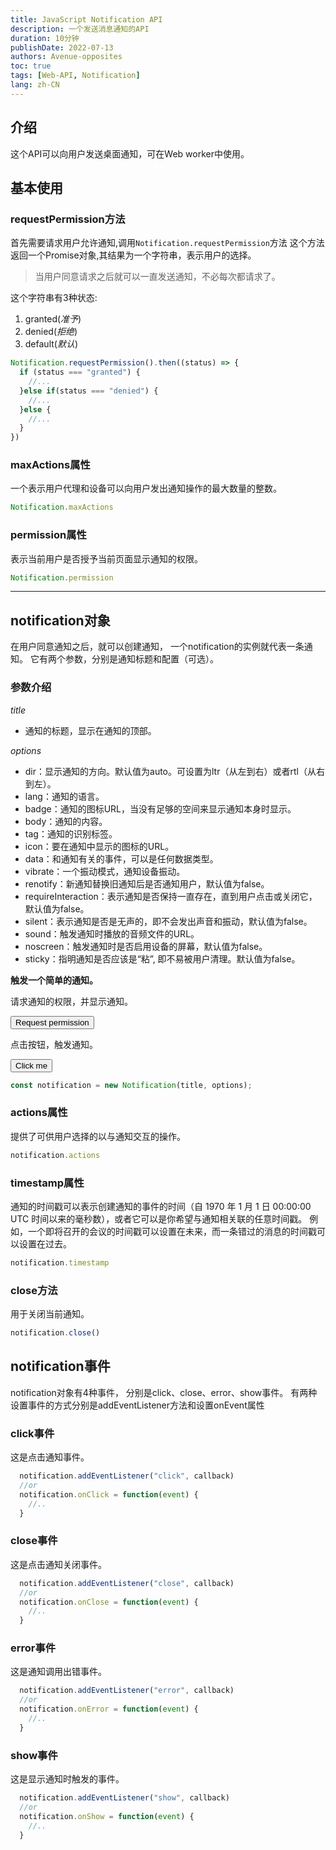 ```yaml
---
title: JavaScript Notification API
description: 一个发送消息通知的API
duration: 10分钟
publishDate: 2022-07-13
authors: Avenue-opposites
toc: true
tags: [Web-API, Notification]
lang: zh-CN
---
```


## 介绍

这个API可以向用户发送桌面通知，可在Web worker中使用。

## 基本使用

### requestPermission方法

首先需要请求用户允许通知,调用`Notification.requestPermission`方法
这个方法返回一个Promise对象,其结果为一个字符串，表示用户的选择。

> 当用户同意请求之后就可以一直发送通知，不必每次都请求了。

这个字符串有3种状态:
1. granted(*准予*)
2. denied(*拒绝*)
3. default(*默认*)

```js
Notification.requestPermission().then((status) => {
  if (status === "granted") {
    //...
  }else if(status === "denied") {
    //...
  }else {
    //...
  }
})
```

### maxActions属性

一个表示用户代理和设备可以向用户发出通知操作的最大数量的整数。

```js
Notification.maxActions
```

### permission属性

表示当前用户是否授予当前页面显示通知的权限。

```js
Notification.permission
```

___

## notification对象

在用户同意通知之后，就可以创建通知，
一个notification的实例就代表一条通知。
它有两个参数，分别是通知标题和配置（可选）。

### 参数介绍

*title*
- 通知的标题，显示在通知的顶部。

*options*
- dir：显示通知的方向。默认值为auto。可设置为ltr（从左到右）或者rtl（从右到左）。
- lang：通知的语言。
- badge：通知的图标URL，当没有足够的空间来显示通知本身时显示。
- body：通知的内容。
- tag：通知的识别标签。
- icon：要在通知中显示的图标的URL。
- data：和通知有关的事件，可以是任何数据类型。
- vibrate：一个振动模式，通知设备振动。
- renotify：新通知替换旧通知后是否通知用户，默认值为false。
- requireInteraction：表示通知是否保持一直存在，直到用户点击或关闭它，默认值为false。
- silent：表示通知是否是无声的，即不会发出声音和振动，默认值为false。
- sound：触发通知时播放的音频文件的URL。
- noscreen：触发通知时是否启用设备的屏幕，默认值为false。
- sticky：指明通知是否应该是“粘”, 即不易被用户清理。默认值为false。

**触发一个简单的通知。**

请求通知的权限，并显示通知。

<button id="request" class="daisy-btn daisy-btn-outline daisy-btn-accent">
  Request permission
</button>

<!-- 点击请求通知权限 -->
<script>
  const request = document.getElementById("request")

  request.addEventListener("click", () => {
    Notification.requestPermission().then(status => {
      if(status === "granted") {
        alert("权限已获得")
      }else if(status === "denied") {
        alert("权限已拒绝")
      }else {
        alert("默认未知权限")
      }
    })
  })
</script>

点击按钮，触发通知。

<button id="trigger" class="daisy-btn daisy-btn-outline daisy-btn-primary">
  Click me
</button>

<!-- 点击触发通知 -->
<script>
  const trigger = document.getElementById("trigger")
  const title = "Hello, World!"
  const options = {
    body: "这是一个简单的通知",
  }
  trigger.addEventListener("click", () => {
    const notification = new Notification (title, options)
    notification.addEventListener("click", () => {
      window.open("https://github.com/Avenue-opposites", "_blank")
      notification.close()
    })
    }
  )
</script>

```js
const notification = new Notification(title, options);
```

### actions属性

提供了可供用户选择的以与通知交互的操作。

```js
notification.actions
```

### timestamp属性

通知的时间戳可以表示创建通知的事件的时间（自 1970 年 1 月 1 日 00:00:00 UTC 时间以来的毫秒数），或者它可以是你希望与通知相关联的任意时间戳。
例如，一个即将召开的会议的时间戳可以设置在未来，而一条错过的消息的时间戳可以设置在过去。

```js
notification.timestamp
```

### close方法

用于关闭当前通知。

```js
notification.close()
```

## notification事件

notification对象有4种事件，
分别是click、close、error、show事件。
有两种设置事件的方式分别是addEventListener方法和设置onEvent属性

### click事件

这是点击通知事件。

```js
  notification.addEventListener("click", callback)
  //or
  notification.onClick = function(event) {
    //..
  }
```

### close事件

这是点击通知关闭事件。

```js
  notification.addEventListener("close", callback)
  //or
  notification.onClose = function(event) {
    //..
  }
```

### error事件

这是通知调用出错事件。

```js
  notification.addEventListener("error", callback)
  //or
  notification.onError = function(event) {
    //..
  }
```

### show事件

这是显示通知时触发的事件。

```js
  notification.addEventListener("show", callback)
  //or
  notification.onShow = function(event) {
    //..
  }
```